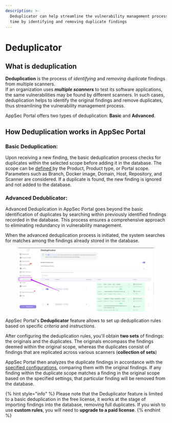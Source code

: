 ```yaml
---
description: >-
  Deduplicator can help streamline the vulnerability management process and save
  time by identifying and removing duplicate findings
---
```


# Deduplicator

## What is deduplication

**Deduplication** is the process of _identifying_ and _removing duplicate_ findings from multiple scanners. \
If an organization uses _**multiple scanners**_ to test its software applications, the same vulnerabilities may be found by different scanners. In such cases, deduplication helps to identify the original findings and remove duplicates, thus streamlining the vulnerability management process.

AppSec Portal offers two types of deduplication: **Basic** and **Advanced**.

## How Deduplication works in AppSec Portal

### **Basic Deduplication:**&#x20;

Upon receiving a new finding, the basic deduplication process checks for duplicates within the selected scope before adding it in the database. The scope can be [defined ](basic-deduplicator-rules.md)by the Product, Product type, or Portal scope. Parameters such as Branch, Docker image, Domain, Host, Repository, and Scanner are considered. If a duplicate is found, the new finding is ignored and not added to the database.

### Advanced Dedublicator:

Advanced Deduplication in AppSec Portal goes beyond the basic identification of duplicates by searching within previously identified findings recorded in the database. This process ensures a comprehensive approach to eliminating redundancy in vulnerability management.

When the advanced deduplication process is initiated, the system searches for matches among the findings already stored in the database.

<figure><img src="../../../.gitbook/assets/image (2) (1) (1).png" alt=""><figcaption></figcaption></figure>

AppSec Portal's **Deduplicator** feature allows to set up deduplication rules based on specific _criteria_ and _instructions_.

After configuring the deduplication rules, you'll obtain **two sets** of findings: the originals and the duplicates. The originals encompass the findings deemed within the original scope, whereas the duplicates consist of findings that are replicated across various scanners (**collection of sets**)

AppSec Portal then analyzes the duplicate findings in accordance with the [specified configurations](basic-deduplicator-rules.md), comparing them with the original findings. If any finding within the duplicate scope matches a finding in the original scope based on the specified settings, that particular finding will be removed from the database.

{% hint style="info" %}
Please note that the Deduplicator feature is limited to a basic deduplication in the free license, it works at the stage of importing findings into the database, removing full duplicates. If you wish to use **custom rules**, you will need to **upgrade to a paid license**.
{% endhint %}
